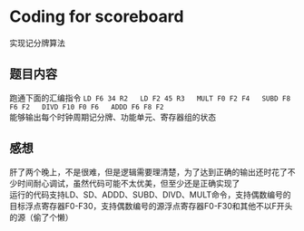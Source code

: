# Coding for scoreboard
实现记分牌算法
## 题目内容
跑通下面的汇编指令 
`LD F6 34 R2  
LD F2 45 R3  
MULT F0 F2 F4  
SUBD F8 F6 F2  
DIVD F10 F0 F6  
ADDD F6 F8 F2`  
能够输出每个时钟周期记分牌、功能单元、寄存器组的状态  
## 感想
肝了两个晚上，不是很难，但是逻辑需要理清楚，为了达到正确的输出还时花了不少时间耐心调试，虽然代码可能不太优美，但至少还是正确实现了  
运行的代码支持LD、SD、ADDD、SUBD、DIVD、MULT命令，支持偶数编号的目标浮点寄存器F0-F30，支持偶数编号的源浮点寄存器F0-F30和其他不以F开头的源（偷了个懒）
